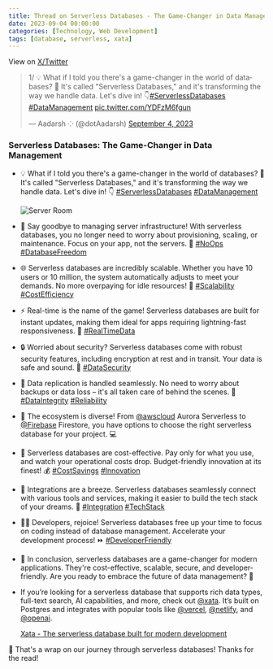 ```yaml
---
title: Thread on Serverless Databases - The Game-Changer in Data Management
date: 2023-09-04 00:00:00 
categories: [Technology, Web Development]
tags: [database, serverless, xata]
---
```


View on [X/Twitter](https://twitter.com/dotAadarsh/status/1698584211958239360)

<blockquote class="twitter-tweet" data-theme="dark"><p lang="en" dir="ltr">1/ 💡 What if I told you there&#39;s a game-changer in the world of databases? 🤔 It&#39;s called &quot;Serverless Databases,&quot; and it&#39;s transforming the way we handle data. Let&#39;s dive in! 👇<a href="https://twitter.com/hashtag/ServerlessDatabases?src=hash&amp;ref_src=twsrc%5Etfw">#ServerlessDatabases</a> <a href="https://twitter.com/hashtag/DataManagement?src=hash&amp;ref_src=twsrc%5Etfw">#DataManagement</a> <a href="https://t.co/YDFzM6fgun">pic.twitter.com/YDFzM6fgun</a></p>&mdash; Aadarsh ⁘ (@dotAadarsh) <a href="https://twitter.com/dotAadarsh/status/1698584211958239360?ref_src=twsrc%5Etfw">September 4, 2023</a></blockquote> <script async src="https://platform.twitter.com/widgets.js" charset="utf-8"></script>


### Serverless Databases: The Game-Changer in Data Management

- 💡 What if I told you there's a game-changer in the world of databases? 🤔 It's called "Serverless Databases," and it's transforming the way we handle data. Let's dive in! 👇 [#ServerlessDatabases](https://twitter.com/search?q=%23ServerlessDatabases "#ServerlessDatabases") [#DataManagement](https://twitter.com/search?q=%23DataManagement "#DataManagement")

    ![Server Room](https://api.typefully.com/media-p/de133ae1-ac96-49d0-9b36-d757a3dae8a2/)

- 🚫 Say goodbye to managing server infrastructure! With serverless databases, you no longer need to worry about provisioning, scaling, or maintenance. Focus on your app, not the servers. 🙌 [#NoOps](https://twitter.com/search?q=%23NoOps "#NoOps") [#DatabaseFreedom](https://twitter.com/search?q=%23DatabaseFreedom "#DatabaseFreedom")

- 🌐 Serverless databases are incredibly scalable. Whether you have 10 users or 10 million, the system automatically adjusts to meet your demands. No more overpaying for idle resources! 💸 [#Scalability](https://twitter.com/search?q=%23Scalability "#Scalability") [#CostEfficiency](https://twitter.com/search?q=%23CostEfficiency "#CostEfficiency")

- ⚡️ Real-time is the name of the game! Serverless databases are built for instant updates, making them ideal for apps requiring lightning-fast responsiveness. 🚀 [#RealTimeData](https://twitter.com/search?q=%23RealTimeData "#RealTimeData")

- 🔒 Worried about security? Serverless databases come with robust security features, including encryption at rest and in transit. Your data is safe and sound. 🔐 [#DataSecurity](https://twitter.com/search?q=%23DataSecurity "#DataSecurity")

- 🔄 Data replication is handled seamlessly. No need to worry about backups or data loss – it's all taken care of behind the scenes. 💾 [#DataIntegrity](https://twitter.com/search?q=%23DataIntegrity "#DataIntegrity") [#Reliability](https://twitter.com/search?q=%23Reliability "#Reliability")

- 🌈 The ecosystem is diverse! From [@awscloud](https://twitter.com/awscloud) Aurora Serverless to [@Firebase](https://twitter.com/Firebase) Firestore, you have options to choose the right serverless database for your project. 💻

- 🌟 Serverless databases are cost-effective. Pay only for what you use, and watch your operational costs drop. Budget-friendly innovation at its finest! 💰 [#CostSavings](https://twitter.com/search?q=%23CostSavings "#CostSavings") [#Innovation](https://twitter.com/search?q=%23Innovation "#Innovation")

- 🧩 Integrations are a breeze. Serverless databases seamlessly connect with various tools and services, making it easier to build the tech stack of your dreams. 🧰 [#Integration](https://twitter.com/search?q=%23Integration "#Integration") [#TechStack](https://twitter.com/search?q=%23TechStack "#TechStack")

- 👩‍💻 Developers, rejoice! Serverless databases free up your time to focus on coding instead of database management. Accelerate your development process! ⏩ [#DeveloperFriendly](https://twitter.com/search?q=%23DeveloperFriendly "#DeveloperFriendly")

- 💬 In conclusion, serverless databases are a game-changer for modern applications. They're cost-effective, scalable, secure, and developer-friendly. Are you ready to embrace the future of data management? 🚀

- If you’re looking for a serverless database that supports rich data types, full-text search, AI capabilities, and more, check out [@xata](https://twitter.com/xata). It’s built on Postgres and integrates with popular tools like [@vercel](https://twitter.com/vercel), [@netlify](https://twitter.com/netlify), and [@openai](https://twitter.com/openai). 

    [Xata - The serverless database built for modern development](https://xata.io/)

🙌 That's a wrap on our journey through serverless databases! Thanks for the read!